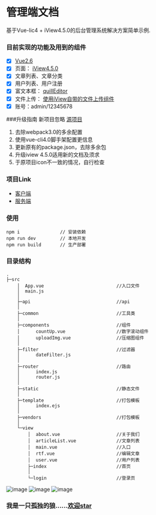 # 管理端文档

基于Vue-lic4 + iView4.5.0的后台管理系统解决方案简单示例.
### 目前实现的功能及用到的组件
- [x] [Vue2.6](https://cn.vuejs.org)
- [x] 页面： [iView4.5.0](https://github.com/iview/iview)
- [x] 文章列表、文章分类
- [x] 用户列表、用户注册
- [x] 富文本框： [quillEditor](https://github.com/surmon-china/vue-quill-editor)
- [x] 文件上传： [使用iView自带的文件上传组件](https://www.iviewui.com/components/upload)
- [x] 账号：admin/12345678

###升级指南
新项目忽略 [源项目](https://github.com/shanyanwt/koa_vue_blog/tree/blog_1.0/blog.manage)
1. 去除webpack3.0的多余配置
2. 使用vue-cli4.0脚手架配置更信息
3. 更新原有的package.json，去除多余包
4. 升级iview 4.5.0适用新的文档及须求
5. 于原项目icon不一致的情况，自行检查
### 项目Link
- [客户端](https://github.com/shanyanwt/koa_vue_blog/tree/master/blog.client)
- [服务端](https://github.com/shanyanwt/koa_vue_blog/tree/master/blog.client)

### 使用
```
npm i               // 安装依赖
npm run dev         // 本地开发
npm run build       // 生产部署
```

### 目录结构

```
.
├─src
    │  App.vue                           //入口文件
    │  main.js
    │
    ├─api                                //api
    │
    ├─common                             //工具类
    │
    ├─components                         //组件
    │      countUp.vue                   //数字滚动组件
    │      uploadImg.vue                 //压缩图组件
    │
    ├─filter                             //过滤器
    │      dateFilter.js
    │
    ├─router                             //路由
    │      index.js
    │      router.js
    │
    ├─static                             //静态文件
    │
    ├─template                           //打包模板
    │      index.ejs
    │
    ├─vendors                            //打包模板
    │
    └─view
        │  about.vue                     //关于我们
        │  articleList.vue               //文章列表
        │  main.vue                      //入口
        │  rtf.vue                       //编辑文章
        │  user.vue                      //用户列表
        ├─index                          //首页
        │
        └─login                          //登录页

```

![image](https://img-blog.csdnimg.cn/20190903112940295.png)
![image](https://img-blog.csdnimg.cn/201909040911214.png)
![image](https://img-blog.csdnimg.cn/20190904091201544.png)




### 我是一只孤独的狼......[欢迎star](https://github.com/shanyanwt/koa_vue_blog)